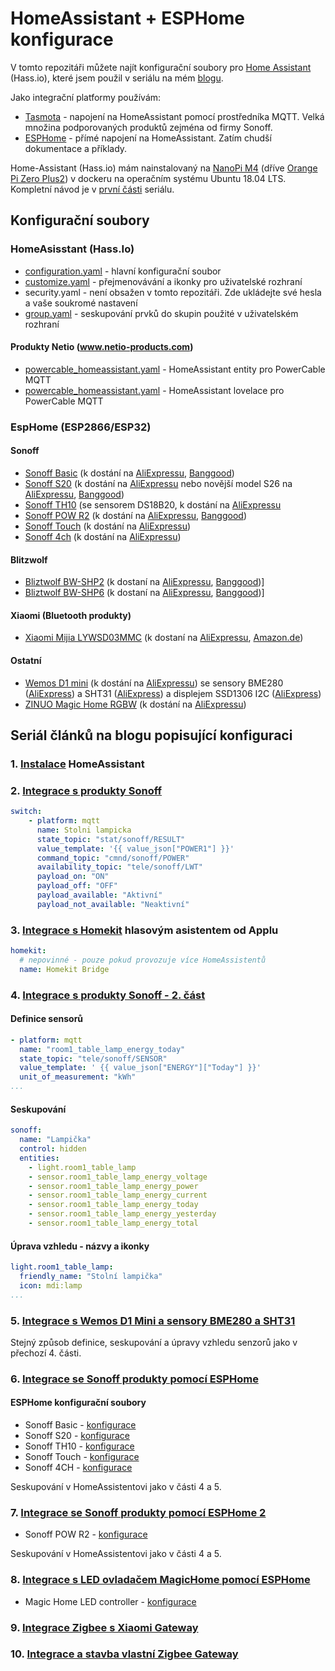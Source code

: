 # HomeAssistant + ESPHome konfigurace

V tomto repozitáři můžete najít konfigurační soubory pro [Home Assistant](https://home-assistant.io/) (Hass.io), které jsem použil v seriálu na mém [blogu](https://blog.vyoralek.cz).

Jako integrační platformy používám:

- [Tasmota](https://tasmota.github.io/) - napojení na HomeAssistant pomocí prostředníka MQTT. Velká množina podporovaných produktů zejména od firmy Sonoff.
- [ESPHome](https://esphome.io/) - přímé napojení na HomeAssistant. Zatím chudší dokumentace a příklady.

Home-Assistant (Hass.io) mám nainstalovaný na [NanoPi M4](http://s.click.aliexpress.com/e/cnx5OdvQ) (dříve [Orange Pi Zero Plus2](http://www.orangepi.org/OrangePiZeroPlus2)) v dockeru na operačním systému Ubuntu 18.04 LTS. Kompletní návod je v [první části](https://blog.vyoralek.cz/iot/centrum-chytre-domacnosti-homeassistant-hass-io-1-cast/) seriálu.

## Konfigurační soubory

### HomeAsisstant (Hass.Io)

- [configuration.yaml](home-assistant/configuration.yaml) - hlavní konfigurační soubor
- [customize.yaml](home-assistant/customize.yaml) - přejmenovávání a ikonky pro uživatelské rozhraní
- security.yaml - není obsažen v tomto repozitáři. Zde ukládejte své hesla a vaše soukromé nastavení
- [group.yaml](home-assistant/group.yaml) - seskupování prvků do skupin použité v uživatelském rozhraní

#### Produkty Netio (www.netio-products.com)
- [powercable_homeassistant.yaml](products/netio/powercable_homeassistant.yaml) - HomeAssistant entity pro PowerCable MQTT
- [powercable_homeassistant.yaml](products/netio/powercable_lovelace.yaml) - HomeAssistant lovelace pro PowerCable MQTT

### EspHome (ESP2866/ESP32)

#### Sonoff
- [Sonoff Basic](esphome/sonoff-basic.yaml) (k dostání na [AliExpressu](https://blog.vyoralek.cz/go/aliexpress-sonoff-basic/), [Banggood](https://blog.vyoralek.cz/go/bangood-sonoff-basic/))
- [Sonoff S20](esphome/sonoff-s20.yaml) (k dostání na [AliExpressu](https://blog.vyoralek.cz/go/aliexpress-sonoff-s20/) nebo novější model S26 na [AliExpressu](https://blog.vyoralek.cz/go/aliexpress-sonoff-s26/), [Banggood](https://blog.vyoralek.cz/go/bangood-sonoff-s26/))
- [Sonoff TH10](esphome/sonoff-th10.yaml) (se sensorem DS18B20, k dostání na [AliExpressu](http://s.click.aliexpress.com/e/SR7soQU)
- [Sonoff POW R2](esphome/sonoff-pow-r2.yaml) (k dostání na [AliExpressu](http://s.click.aliexpress.com/e/eqTCSpS), [Banggood](https://blog.vyoralek.cz/go/banggood-sonoff-pow-r2/))
- [Sonoff Touch](esphome/sonoff-touch.yaml) (k dostání na [AliExpressu](http://s.click.aliexpress.com/e/cMT8oOFI))
- [Sonoff 4ch](esphome/sonoff-4ch.yaml) (k dostání na [AliExpressu](http://s.click.aliexpress.com/e/zh7pyOy))

#### Blitzwolf
- [Bliztwolf BW-SHP2](esphome/blitzwolf-shp2.yaml) (k dostaní na [AliExpressu](https://blog.vyoralek.cz/go/aliexpress-blitzwolf-bw-shp2/), [Banggood](https://blog.vyoralek.cz/go/banggood-blitzwolf-bw-shp2/))]
- [Bliztwolf BW-SHP6](esphome/blitzwolf-shp6.yaml) (k dostaní na [AliExpressu](https://blog.vyoralek.cz/go/aliexpress-blitzwolf-shp6/), [Banggood](https://blog.vyoralek.cz/go/banggood-blitzwolf-bw-shp6/))]

#### Xiaomi (Bluetooth produkty)
- [Xiaomi Mijia LYWSD03MMC](esphome/xiaomi_LYWSD03MMC.yaml) (k dostaní na [AliExpressu](https://blog.vyoralek.cz/go/aliexpress-mijia-bluetooth-temperature-humidity-sensor-2-lywsd03mmc/), [Amazon.de](https://blog.vyoralek.cz/go/amazon-de-mijia-bluetooth-temperature-humidity-sensor-2-lywsd03mmc/))

#### Ostatní
- [Wemos D1 mini](esphome/wemos-d1-mini.yaml) (k dostání na [AliExpressu](http://s.click.aliexpress.com/e/bQC4hpk4)) se sensory BME280 ([AliExpress](http//s.click.aliexpress.com/e/cdOOdbeu)) a SHT31 ([AliExpress](http://s.click.aliexpress.com/e/cmg8TZtO)) a displejem SSD1306 I2C ([AliExpress](http://s.click.aliexpress.com/e/yxcX9Fi))
- [ZINUO Magic Home RGBW](esphome/magichome-led-rgbw.yaml) (k dostání na [AliExpressu](http://s.click.aliexpress.com/e/c7R7uLXE))

## Seriál článků na blogu popisující konfiguraci

### 1. [Instalace](https://blog.vyoralek.cz/iot/centrum-chytre-domacnosti-homeassistant-hass-io-1-cast/) HomeAssistant

### 2. [Integrace s produkty Sonoff](https://blog.vyoralek.cz/iot/centrum-chytre-domacnosti-homeassistant-hass-io-2-cast-integrace-sonoff/)

```yaml
switch:
    - platform: mqtt
      name: Stolni lampicka
      state_topic: "stat/sonoff/RESULT"
      value_template: '{{ value_json["POWER1"] }}'
      command_topic: "cmnd/sonoff/POWER"
      availability_topic: "tele/sonoff/LWT"
      payload_on: "ON"
      payload_off: "OFF"
      payload_available: "Aktivní"
      payload_not_available: "Neaktivní"
```

### 3. [Integrace s Homekit](https://blog.vyoralek.cz/iot/centrum-chytre-domacnosti-homeassistant-hass-io-3-cast-integrace-homekit/) hlasovým asistentem od Applu

```yaml
homekit:
  # nepovinné - pouze pokud provozuje více HomeAssistentů
  name: Homekit Bridge
```

### 4. [Integrace s produkty Sonoff - 2. část](https://blog.vyoralek.cz/iot/centrum-chytre-domacnosti-homeassistant-hass-io-4-cast-integrace-sonoff-2//)

#### Definice sensorů

```yaml
- platform: mqtt
  name: "room1_table_lamp_energy_today"
  state_topic: "tele/sonoff/SENSOR"
  value_template: ' {{ value_json["ENERGY"]["Today"] }}'
  unit_of_measurement: "kWh"
...
```

#### Seskupování

```yaml
sonoff:
  name: "Lampička"
  control: hidden
  entities:
    - light.room1_table_lamp
    - sensor.room1_table_lamp_energy_voltage
    - sensor.room1_table_lamp_energy_power
    - sensor.room1_table_lamp_energy_current
    - sensor.room1_table_lamp_energy_today
    - sensor.room1_table_lamp_energy_yesterday
    - sensor.room1_table_lamp_energy_total
```

#### Úprava vzhledu - názvy a ikonky

```yaml
light.room1_table_lamp:
  friendly_name: "Stolní lampička"
  icon: mdi:lamp
...
```

### 5. [Integrace s Wemos D1 Mini a sensory BME280 a SHT31](https://blog.vyoralek.cz/iot/centrum-chytre-domacnosti-homeassistant-hass-io-5-cast-wemos-d1-bme280-a-sht31/)

Stejný způsob definice, seskupování a úpravy vzhledu senzorů jako v přechozí 4. části.

### 6. [Integrace se Sonoff produkty pomocí ESPHome](https://blog.vyoralek.cz/iot/centrum-chytre-domacnosti-homeassistant-hass-io-5-cast-sonoff-esphome/)

#### ESPHome konfigurační soubory

- Sonoff Basic - [konfigurace](esphome/sonoff-basic.yaml)
- Sonoff S20 - [konfigurace](esphome/sonoff-s20.yaml)
- Sonoff TH10 - [konfigurace](esphome/sonoff-th10.yaml)
- Sonoff Touch - [konfigurace](esphome/sonoff-touch.yaml)
- Sonoff 4CH - [konfigurace](esphome/sonoff-4ch.yaml)

Seskupování v HomeAssistentovi jako v části 4 a 5.

### 7. [Integrace se Sonoff produkty pomocí ESPHome 2](https://blog.vyoralek.cz/iot/centrum-chytre-domacnosti-homeassistant-hass-io-7-cast-sonoff-pow-esphome/)

- Sonoff POW R2 - [konfigurace](esphome/sonoff-pow-r2.yaml)

Seskupování v HomeAssistentovi jako v části 4 a 5.

### 8. [Integrace s LED ovladačem MagicHome pomocí ESPHome](https://blog.vyoralek.cz/iot/centrum-chytre-domacnosti-homeassistant-hass-io-8-cast-led-esphome/)

- Magic Home LED controller - [konfigurace](esphome/magichome-led-rgbw.yaml)

### 9. [Integrace Zigbee s Xiaomi Gateway](https://blog.vyoralek.cz/iot/centrum-chytre-domacnosti-homeassistant-hass-io-9-cast-integrace-zigbee-xiaomi-mijia-a-aqara/)

### 10. [Integrace a stavba vlastní Zigbee Gateway](https://blog.vyoralek.cz/iot/vlastni-zigbee-gateway/)